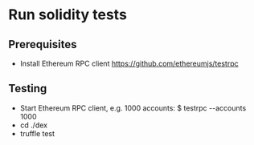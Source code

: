 # Run solidity tests

## Prerequisites

- Install Ethereum RPC client https://github.com/ethereumjs/testrpc

## Testing

- Start Ethereum RPC client, e.g. 1000 accounts: $ testrpc --accounts 1000
- cd ./dex
- truffle test